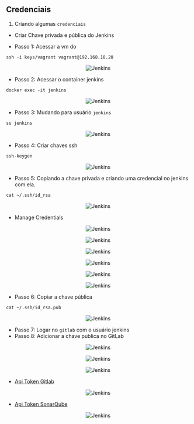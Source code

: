 ## Credenciais

1. Criando algumas `credenciais`

- Criar Chave privada e pública do Jenkins

- Passo 1: Acessar a vm do 
```console
ssh -i keys/vagrant vagrant@192.168.10.20
```

<p align="center">
  <img alt="Jenkins" src="../../../data/jenkins-images/jenkins-admin-18.png">
</p>

- Passo 2: Acessar o container jenkins

```console
docker exec -it jenkins
```
<p align="center">
  <img alt="Jenkins" src="../../../data/jenkins-images/jenkins-admin-19.png">
</p>

- Passo 3: Mudando para usuário `jenkins`

```console
su jenkins
```
<p align="center">
  <img alt="Jenkins" src="../../../data/jenkins-images/jenkins-admin-20.png">
</p>

- Passo 4: Criar chaves ssh

```console
ssh-keygen
```
<p align="center">
  <img alt="Jenkins" src="../../../data/jenkins-images/jenkins-admin-21.png">
</p>

- Passo 5: Copiando a chave privada e criando uma credencial no jenkins com ela.

```console
cat ~/.ssh/id_rsa
```

<p align="center">
  <img alt="Jenkins" src="../../../data/jenkins-images/jenkins-admin-22.png">
</p>

- Manage Credentials

<p align="center">
  <img alt="Jenkins" src="../../../data/jenkins-images/jenkins-admin-9.png">
</p>

<p align="center">
  <img alt="Jenkins" src="../../../data/jenkins-images/jenkins-admin-10.png">
</p>

<p align="center">
  <img alt="Jenkins" src="../../../data/jenkins-images/jenkins-admin-11.png">
</p>

<p align="center">
  <img alt="Jenkins" src="../../../data/jenkins-images/jenkins-admin-12.png">
</p>

<p align="center">
  <img alt="Jenkins" src="../../../data/jenkins-images/jenkins-admin-13.png">
</p>

<p align="center">
  <img alt="Jenkins" src="../../../data/jenkins-images/jenkins-admin-23.png">
</p>

- Passo 6: Copiar a chave pública

```console
cat ~/.ssh/id_rsa.pub
```
<p align="center">
  <img alt="Jenkins" src="../../../data/jenkins-images/jenkins-admin-24.png">
</p>

- Passo 7: Logar no `gitlab` com o usuário jenkins
- Passo 8: Adicionar a chave publica no GitLab

<p align="center">
  <img alt="Jenkins" src="../../../data/jenkins-images/jenkins-admin-25.png">
</p>

<p align="center">
  <img alt="Jenkins" src="../../../data/jenkins-images/jenkins-admin-26.png">
</p>

<p align="center">
  <img alt="Jenkins" src="../../../data/jenkins-images/jenkins-admin-27.png">
</p>



- [Api Token Gitlab](../configure_gitlab/README.md)

<p align="center">
  <img alt="Jenkins" src="../../data/jenkins-images/jenkins-admin-16.png">
</p>

- [Api Token SonarQube](../configure_sonar/README.md)

<p align="center">
  <img alt="Jenkins" src="../../data/jenkins-images/jenkins-admin-28.png">
</p>